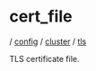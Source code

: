 # cert_file

/ [config](/ref/config/index.md) / [cluster](/ref/config/config/cluster/index.md) / [tls](/ref/config/config/cluster/tls/index.md)

TLS certificate file.
